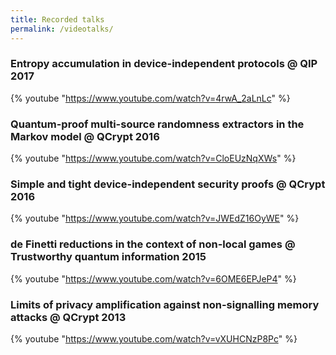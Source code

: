 ```yaml
---
title: Recorded talks
permalink: /videotalks/
---
```


### Entropy accumulation in device-independent protocols @ QIP 2017

{% youtube "https://www.youtube.com/watch?v=4rwA_2aLnLc" %}


### Quantum-proof multi-source randomness extractors in the Markov model @ QCrypt 2016

{% youtube "https://www.youtube.com/watch?v=CloEUzNqXWs" %}


### Simple and tight device-independent security proofs @ QCrypt 2016

{% youtube "https://www.youtube.com/watch?v=JWEdZ16OyWE" %}

### de Finetti reductions in the context of non-local games @ Trustworthy quantum information 2015

{% youtube "https://www.youtube.com/watch?v=6OME6EPJeP4" %}


### Limits of privacy amplification against non-signalling memory attacks @ QCrypt 2013

{% youtube "https://www.youtube.com/watch?v=vXUHCNzP8Pc" %}

